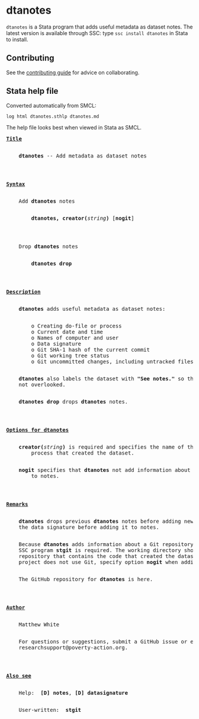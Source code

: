 dtanotes
========

`dtanotes` is a Stata program that adds useful metadata as dataset notes. The latest version is available through SSC: type `ssc install dtanotes` in Stata to install.

Contributing
------------

See the [contributing guide](/CONTRIBUTING.md) for advice on collaborating.

Stata help file
---------------

Converted automatically from SMCL:

```
log html dtanotes.sthlp dtanotes.md
```

The help file looks best when viewed in Stata as SMCL.

<pre>
<b><u>Title</u></b>
<p>
    <b>dtanotes</b> -- Add metadata as dataset notes
<p>
<p>
<a name="syntax"></a><b><u>Syntax</u></b>
<p>
    Add <b>dtanotes</b> notes
<p>
        <b>dtanotes,</b> <b>creator(</b><i>string</i><b>)</b> [<b>nogit</b>]
<p>
<p>
    Drop <b>dtanotes</b> notes
<p>
        <b>dtanotes drop</b>
<p>
<p>
<a name="description"></a><b><u>Description</u></b>
<p>
    <b>dtanotes</b> adds useful metadata as dataset notes:
<p>
        o Creating do-file or process
        o Current date and time
        o Names of computer and user
        o Data signature
        o Git SHA-1 hash of the current commit
        o Git working tree status
        o Git uncommitted changes, including untracked files and directories
<p>
    <b>dtanotes</b> also labels the dataset with <b>"See notes."</b> so that the notes are
    not overlooked.
<p>
    <b>dtanotes drop</b> drops <b>dtanotes</b> notes.
<p>
<p>
<a name="options_dtanotes"></a><b><u>Options for dtanotes</u></b>
<p>
    <b>creator(</b><i>string</i><b>)</b> is required and specifies the name of the do-file or
        process that created the dataset.
<p>
    <b>nogit</b> specifies that <b>dtanotes</b> not add information about a Git repository
        to notes.
<p>
<p>
<a name="remarks"></a><b><u>Remarks</u></b>
<p>
    <b>dtanotes</b> drops previous <b>dtanotes</b> notes before adding new ones.  It resets
    the data signature before adding it to notes.
<p>
    Because <b>dtanotes</b> adds information about a Git repository to notes, the
    SSC program <b>stgit</b> is required. The working directory should be set to the
    repository that contains the code that created the dataset.  If the
    project does not use Git, specify option <b>nogit</b> when adding notes.
<p>
    The GitHub repository for <b>dtanotes</b> is here.
<p>
<p>
<a name="author"></a><b><u>Author</u></b>
<p>
    Matthew White
<p>
    For questions or suggestions, submit a GitHub issue or e-mail
    researchsupport@poverty-action.org.
<p>
<p>
<b><u>Also see</u></b>
<p>
    Help:  <b>[D] notes</b>, <b>[D] datasignature</b>
<p>
    User-written:  <b>stgit</b>
</pre>
